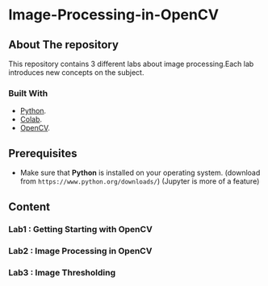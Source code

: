 # Image-Processing-in-OpenCV

## About The repository

This repository contains 3 different labs about image processing.Each lab introduces new concepts on the subject.

### Built With

* [Python](https://www.python.org/).
* [Colab](https://colab.research.google.com/).
* [OpenCV](https://opencv.org/).



## Prerequisites

* Make sure that **Python** is installed on your operating system. (download from ```https://www.python.org/downloads/```)
(Jupyter is more of a feature)

## Content
 
### Lab1 :  Getting Starting with OpenCV

### Lab2 :  Image Processing in OpenCV

### Lab3 :  Image Thresholding



